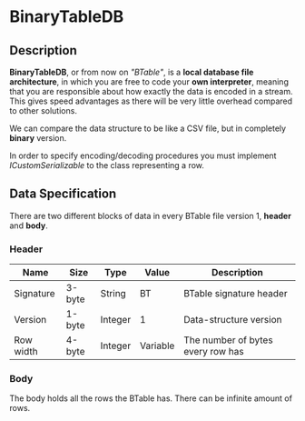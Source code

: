 # BinaryTableDB

## Description
**BinaryTableDB**, or from now on *"BTable"*, is a **local database file architecture**, in which you are free to code your **own interpreter**, meaning that you are responsible about how exactly the data is encoded in a stream. This gives speed advantages as there will be very little overhead compared to other solutions.

We can compare the data structure to be like a CSV file, but in completely **binary** version.

In order to specify encoding/decoding procedures you must implement *ICustomSerializable* to the class representing a row.

## Data Specification
There are two different blocks of data in every BTable file version 1, **header** and **body**.

### Header
| Name | Size | Type | Value | Description |
| ---- | ---- | ---- | ----- | ----------- |
| Signature | 3-byte | String | BT | BTable signature header
| Version   | 1-byte | Integer | 1 | Data-structure version
| Row width | 4-byte | Integer | Variable | The number of bytes every row  has

### Body
The body holds all the rows the BTable has. There can be infinite amount of rows.